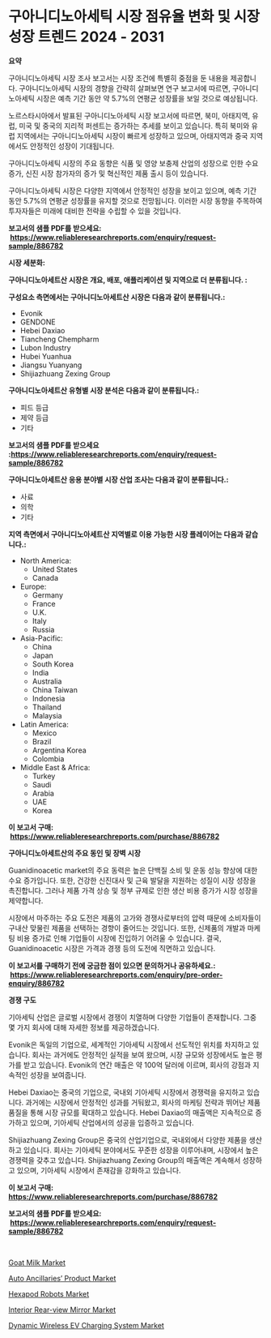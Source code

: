 <p><h1>구아니디노아세틱 시장 점유율 변화 및 시장 성장 트렌드 2024 - 2031</h1></p><p><strong>요약</strong></p>
<p><p>구아니디노아세틱 시장 조사 보고서는 시장 조건에 특별히 중점을 둔 내용을 제공합니다. 구아니디노아세틱 시장의 경향을 간략히 살펴보면 연구 보고서에 따르면, 구아니디노아세틱 시장은 예측 기간 동안 약 5.7%의 연평균 성장률을 보일 것으로 예상됩니다.</p><p>노르스타시아에서 발표된 구아니디노아세틱 시장 보고서에 따르면, 북미, 아태지역, 유럽, 미국 및 중국의 지리적 퍼센트는 증가하는 추세를 보이고 있습니다. 특히 북미와 유럽 지역에서는 구아니디노아세틱 시장이 빠르게 성장하고 있으며, 아태지역과 중국 지역에서도 안정적인 성장이 기대됩니다.</p><p>구아니디노아세틱 시장의 주요 동향은 식품 및 영양 보충제 산업의 성장으로 인한 수요 증가, 신진 시장 참가자의 증가 및 혁신적인 제품 출시 등이 있습니다.</p><p>구아니디노아세틱 시장은 다양한 지역에서 안정적인 성장을 보이고 있으며, 예측 기간 동안 5.7%의 연평균 성장률을 유지할 것으로 전망됩니다. 이러한 시장 동향을 주목하여 투자자들은 미래에 대비한 전략을 수립할 수 있을 것입니다.</p></p>
<p><strong>보고서의 샘플 PDF를 받으세요: &nbsp;<a href="https://www.reliableresearchreports.com/enquiry/request-sample/886782">https://www.reliableresearchreports.com/enquiry/request-sample/886782</a></strong></p>
<p><strong>시장 세분화:</strong></p>
<p><strong> 구아니디노아세트산 시장은 개요, 배포, 애플리케이션 및 지역으로 더 분류됩니다. :</strong></p>
<p><strong>구성요소 측면에서는 구아니디노아세트산 시장은 다음과 같이 분류됩니다.:</strong></p>
<p><ul><li>Evonik</li><li>GENDONE</li><li>Hebei Daxiao</li><li>Tiancheng Chempharm</li><li>Lubon Industry</li><li>Hubei Yuanhua</li><li>Jiangsu Yuanyang</li><li>Shijiazhuang Zexing Group</li></ul></p>
<p><strong> 구아니디노아세트산 유형별 시장 분석은 다음과 같이 분류됩니다.:</strong></p>
<p><ul><li>피드 등급</li><li>제약 등급</li><li>기타</li></ul></p>
<p><strong>보고서의 샘플 PDF를 받으세요 :<a href="https://www.reliableresearchreports.com/enquiry/request-sample/886782">https://www.reliableresearchreports.com/enquiry/request-sample/886782</a></strong></p>
<p><strong> 구아니디노아세트산 응용 분야별 시장 산업 조사는 다음과 같이 분류됩니다.:</strong></p>
<p><ul><li>사료</li><li>의학</li><li>기타</li></ul></p>
<p><strong>지역 측면에서 구아니디노아세트산 지역별로 이용 가능한 시장 플레이어는 다음과 같습니다.:</strong></p>
<p><ul>
    <li>
        North America:
        <ul>
            <li>United States</li>
            <li>Canada</li>
        </ul>
    </li>
    <li>
        Europe:
        <ul>
            <li>Germany</li>
            <li>France</li>
            <li>U.K.</li>
            <li>Italy</li>
            <li>Russia</li>
        </ul>
    </li>
    <li>
        Asia-Pacific:
        <ul>
            <li>China</li>
            <li>Japan</li>
            <li>South Korea</li>
            <li>India</li>
            <li>Australia</li>
            <li>China Taiwan</li>
            <li>Indonesia</li>
            <li>Thailand</li>
            <li>Malaysia</li>
        </ul>
    </li>
    <li>
        Latin America:
        <ul>
            <li>Mexico</li>
            <li>Brazil</li>
            <li>Argentina Korea</li>
            <li>Colombia</li>
        </ul>
    </li>
    <li>
        Middle East & Africa:
        <ul>
            <li>Turkey</li>
            <li>Saudi</li>
            <li>Arabia</li>
            <li>UAE</li>
            <li>Korea</li>
        </ul>
    </li>
    </ul></p>
<p><strong>이 보고서 구매: &nbsp;<a href="https://www.reliableresearchreports.com/purchase/886782">https://www.reliableresearchreports.com/purchase/886782</a></strong></p>
<p><strong>구아니디노아세트산의 주요 동인 및 장벽 시장</strong></p>
<p><p>Guanidinoacetic market의 주요 동력은 높은 단백질 소비 및 운동 성능 향상에 대한 수요 증가입니다. 또한, 건강한 신진대사 및 근육 발달을 지원하는 성질이 시장 성장을 촉진합니다. 그러나 제품 가격 상승 및 정부 규제로 인한 생산 비용 증가가 시장 성장을 제약합니다.</p><p>시장에서 마주하는 주요 도전은 제품의 고가와 경쟁사로부터의 압력 때문에 소비자들이 구내산 맞물린 제품을 선택하는 경향이 줄어드는 것입니다. 또한, 신제품의 개발과 마케팅 비용 증가로 인해 기업들이 시장에 진입하기 어려울 수 있습니다. 결국, Guanidinoacetic 시장은 가격과 경쟁 등의 도전에 직면하고 있습니다.</p></p>
<p><strong>이 보고서를 구매하기 전에 궁금한 점이 있으면 문의하거나 공유하세요.: &nbsp;<a href="https://www.reliableresearchreports.com/enquiry/pre-order-enquiry/886782">https://www.reliableresearchreports.com/enquiry/pre-order-enquiry/886782</a></strong></p>
<p><strong>경쟁 구도</strong></p>
<p><p>기아세틱 산업은 글로벌 시장에서 경쟁이 치열하며 다양한 기업들이 존재합니다. 그중 몇 가지 회사에 대해 자세한 정보를 제공하겠습니다.</p><p>Evonik은 독일의 기업으로, 세계적인 기아세틱 시장에서 선도적인 위치를 차지하고 있습니다. 회사는 과거에도 안정적인 실적을 보여 왔으며, 시장 규모와 성장에서도 높은 평가를 받고 있습니다. Evonik의 연간 매출은 약 100억 달러에 이르며, 회사의 강점과 지속적인 성장을 보여줍니다.</p><p>Hebei Daxiao는 중국의 기업으로, 국내외 기아세틱 시장에서 경쟁력을 유지하고 있습니다. 과거에는 시장에서 안정적인 성과를 거둬왔고, 회사의 마케팅 전략과 뛰어난 제품 품질을 통해 시장 규모를 확대하고 있습니다. Hebei Daxiao의 매출액은 지속적으로 증가하고 있으며, 기아세틱 산업에서의 성공을 입증하고 있습니다.</p><p>Shijiazhuang Zexing Group은 중국의 산업기업으로, 국내외에서 다양한 제품을 생산하고 있습니다. 회사는 기아세틱 분야에서도 꾸준한 성장을 이루어내며, 시장에서 높은 경쟁력을 갖추고 있습니다. Shijiazhuang Zexing Group의 매출액은 계속해서 성장하고 있으며, 기아세틱 시장에서 존재감을 강화하고 있습니다.</p></p>
<p><strong>이 보고서 구매: &nbsp; <a href="https://www.reliableresearchreports.com/purchase/886782">https://www.reliableresearchreports.com/purchase/886782</a></strong></p>
<p><strong>보고서의 샘플 PDF를 받으세요: &nbsp;<a href="https://www.reliableresearchreports.com/enquiry/request-sample/886782">https://www.reliableresearchreports.com/enquiry/request-sample/886782</a></strong><strong></strong></p>
<p>&nbsp;</p>
<p><p><a href="https://github.com/Paul14Anderson63/Market-Research-Report-List-3/blob/main/goat-milk-market.md">Goat Milk Market</a></p><p><a href="https://www.linkedin.com/pulse/auto-ancillariesrsquo-product-market-size-share-global-analysis-qjlpf?trackingId=%2BTQjCuiLbcz7uZej0Hv3Sw%3D%3D">Auto Ancillaries’ Product Market</a></p><p><a href="https://view.publitas.com/reportprime-1/hexapod-robots-market-research-report-reveals-the-latest-trends-and-opportunities-of-this-market-for-period-from-2024-2031/">Hexapod Robots Market</a></p><p><a href="https://issuu.com/reportprime-2/docs/interior-rear-view-mirror-market-size-2030.pptx">Interior Rear-view Mirror Market</a></p><p><a href="https://issuu.com/reportprime-2/docs/dynamic-wireless-ev-charging-system-market-size-20">Dynamic Wireless EV Charging System Market</a></p></p>